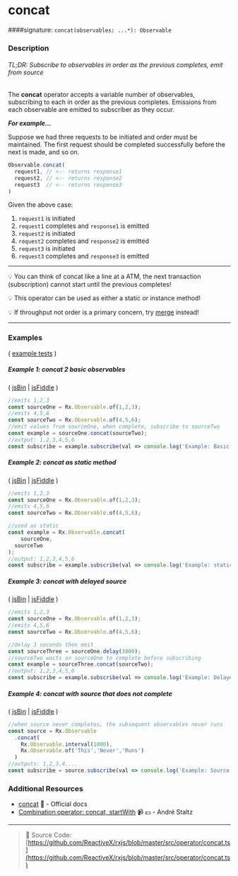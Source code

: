 # concat
####signature: `concat(observables: ...*): Observable`

### Description

###### TL;DR: Subscribe to observables in order as the previous completes, emit from source

The **concat** operator accepts a variable number of observables, subscribing to each in order as the previous completes. 
Emissions from each observable are emitted to subscriber as they occur.

__*For example...*__

Suppose we had three requests to be initiated and order must be maintained. 
The first request should be completed successfully before the next is made, and so on.

```js
Observable.concat(
  request1, // <-- returns response1
  request2, // <-- returns response2
  request3  // <-- returns response3
)
```

Given the above case:
1. `request1` is initiated
  1. `request1` completes and `response1` is emitted
2. `request2` is initiated
  1. `request2` completes and `response2` is emitted
3. `request3` is initiated
  1. `request3` completes and `response3` is emitted

---
:bulb:  You can think of concat like a line at a ATM, the next transaction (subscription) cannot start until the previous completes!

:bulb:  This operator can be used as either a static or instance method!

:bulb:  If throughput not order is a primary concern, try [merge](merge.md) instead!

---

### Examples

( [example tests](https://github.com/btroncone/learn-rxjs/blob/master/operators/specs/combination/concat-spec.ts) )

##### Example 1: concat 2 basic observables

( [jsBin](http://jsbin.com/gegubutele/1/edit?js,console) | [jsFiddle](https://jsfiddle.net/btroncone/rxwnr3hh/) )

```js
//emits 1,2,3
const sourceOne = Rx.Observable.of(1,2,3);
//emits 4,5,6
const sourceTwo = Rx.Observable.of(4,5,6);
//emit values from sourceOne, when complete, subscribe to sourceTwo
const example = sourceOne.concat(sourceTwo);
//output: 1,2,3,4,5,6
const subscribe = example.subscribe(val => console.log('Example: Basic concat:', val));
```

##### Example 2: concat as static method

( [jsBin](http://jsbin.com/xihagewune/1/edit?js,console) | [jsFiddle](https://jsfiddle.net/btroncone/5qdtvhu8/) )

```js
//emits 1,2,3
const sourceOne = Rx.Observable.of(1,2,3);
//emits 4,5,6
const sourceTwo = Rx.Observable.of(4,5,6);

//used as static
const example = Rx.Observable.concat(
	sourceOne,
  sourceTwo
);
//output: 1,2,3,4,5,6
const subscribe = example.subscribe(val => console.log('Example: static', val));
```

##### Example 3: concat with delayed source

( [jsBin](http://jsbin.com/nezonosubi/1/edit?js,console) | [jsFiddle](https://jsfiddle.net/btroncone/L2s49msx/) )

```js
//emits 1,2,3
const sourceOne = Rx.Observable.of(1,2,3);
//emits 4,5,6
const sourceTwo = Rx.Observable.of(4,5,6);

//delay 3 seconds then emit
const sourceThree = sourceOne.delay(3000);
//sourceTwo waits on sourceOne to complete before subscribing
const example = sourceThree.concat(sourceTwo);
//output: 1,2,3,4,5,6
const subscribe = example.subscribe(val => console.log('Example: Delayed source one:', val));
```

##### Example 4: concat with source that does not complete

( [jsBin](http://jsbin.com/vixajoxaze/1/edit?js,console) | [jsFiddle](https://jsfiddle.net/btroncone/4bhtb81u/) )

```js
//when source never completes, the subsequent observables never runs
const source = Rx.Observable
  .concat(
  	Rx.Observable.interval(1000),
  	Rx.Observable.of('This','Never','Runs')  
  )
//outputs: 1,2,3,4....
const subscribe = source.subscribe(val => console.log('Example: Source never completes, second observable never runs:', val));
```


### Additional Resources
* [concat](http://reactivex.io/rxjs/class/es6/Observable.js~Observable.html#instance-method-concat) :newspaper: - Official docs
* [Combination operator: concat, startWith](https://egghead.io/lessons/rxjs-combination-operators-concat-startwith?course=rxjs-beyond-the-basics-operators-in-depth) :video_camera: :dollar: - André Staltz

---
> :file_folder: Source Code:  [https://github.com/ReactiveX/rxjs/blob/master/src/operator/concat.ts](https://github.com/ReactiveX/rxjs/blob/master/src/operator/concat.ts)
